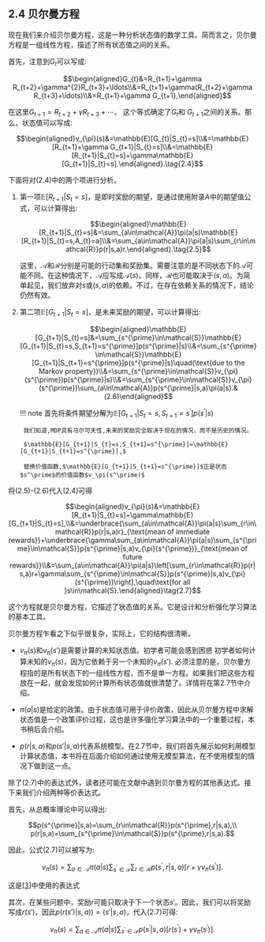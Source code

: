 ## 2.4 贝尔曼方程

现在我们来介绍贝尔曼方程，这是一种分析状态值的数学工具。简而言之，贝尔曼方程是一组线性方程，描述了所有状态值之间的关系。

首先，注意到$G_t$可以写成:

$$\begin{aligned}G_{t}&=R_{t+1}+\gamma R_{t+2}+\gamma^{2}R_{t+3}+\ldots\\&=R_{t+1}+\gamma(R_{t+2}+\gamma R_{t+3}+\ldots)\\&=R_{t+1}+\gamma G_{t+1},\end{aligned}$$

在这里$G_{t+1}=R_{t+2}+\gamma R_{t+3}+\cdots$。 这个等式确定了$G_t$和 $G_{t+1}$之间的关系。那么，状态值可以写成:

$$\begin{aligned}v_{\pi}(s)&=\mathbb{E}[G_{t}|S_{t}=s]\\&=\mathbb{E}[R_{t+1}+\gamma G_{t+1}|S_{t}=s]\\&=\mathbb{E}[R_{t+1}|S_{t}=s]+\gamma\mathbb{E}[G_{t+1}|S_{t}=s].\end{aligned}.\tag{2.4}$$

下面将对$(2.4)$中的两个项进行分析。

1. 第一项$\mathbb{E}[R_{t+1}|S_t=s]$，是即时奖励的期望，是通过使用附录$A$中的期望值公式，可以计算得出:

    $$\begin{aligned}\mathbb{E}[R_{t+1}|S_{t}=s]&=\sum_{a\in\mathcal{A}}\pi(a|s)\mathbb{E}[R_{t+1}|S_{t}=s,A_{t}=a]\\&=\sum_{a\in\mathcal{A}}\pi(a|s)\sum_{r\in\mathcal{R}}p(r|s,a)r.\end{aligned}.\tag{2.5}$$

    这里，$\mathcal{A}$和$\mathcal{R}$分别是可能的行动集和奖励集。需要注意的是不同状态下的$\mathcal{A}$可能不同。在这种情况下，$\mathcal{A}$应写成$\mathcal{A}(s)$。同样，$\mathcal{R}$也可能取决于$(s, a)$。为简单起见，我们放弃对$s$或$(s, a)$的依赖。不过，在存在依赖关系的情况下，结论仍然有效。

2. 第二项$\mathbb{E}[G_{t+1}|S_t=s]$，是未来奖励的期望，可以计算得出:

    $$\begin{aligned}\mathbb{E}[G_{t+1}|S_{t}=s]&=\sum_{s^{\prime}\in\mathcal{S}}\mathbb{E}[G_{t+1}|S_{t}=s,S_{t+1}=s^{\prime}]p(s^{\prime}|s)\\&=\sum_{s^{\prime}\in\mathcal{S}}\mathbb{E}[G_{t+1}|S_{t+1}=s^{\prime}]p(s^{\prime}|s)\quad(\text{due to the Markov property})\\&=\sum_{s^{\prime}\in\mathcal{S}}v_{\pi}(s^{\prime})p(s^{\prime}|s)\\&=\sum_{s^{\prime}\in\mathcal{S}}v_{\pi}(s^{\prime})\sum_{a\in\mathcal{A}}p(s^{\prime}|s,a)\pi(a|s).&(2.6)\end{aligned}$$

    !!! note
        首先将条件期望分解为$\mathbb{E}[G_{t+1}|S_{t}=s,S_{t+1}=s^{\prime}]p(s^{\prime}|s)$

        我们知道,MDP具有马尔可夫性,未来的奖励完全取决于现在的情况，而不是历史的情况。
        
        $\mathbb{E}[G_{t+1}|S_{t}=s,S_{t+1}=s^{\prime}]=\mathbb{E}[G_{t+1}|S_{t+1}=s^{\prime}],$
        
        替换价值函数,$\mathbb{E}[G_{t+1}|S_{t+1}=s^{\prime}]$正是状态$s^\prime$的价值函数$v_\pi(s^\prime)$
        


将(2.5)-(2.6)代入(2.4)可得

$$\begin{aligned}v_{\pi}(s)&=\mathbb{E}[R_{t+1}|S_{t}=s]+\gamma\mathbb{E}[G_{t+1}|S_{t}=s],\\&=\underbrace{\sum_{a\in\mathcal{A}}\pi(a|s)\sum_{r\in\mathcal{R}}p(r|s,a)r}_{\text{mean of immediate rewards}}+\underbrace{\gamma\sum_{a\in\mathcal{A}}\pi(a|s)\sum_{s^{\prime}\in\mathcal{S}}p(s^{\prime}|s,a)v_{\pi}(s^{\prime})}_{\text{mean of future rewards}}\\&=\sum_{a\in\mathcal{A}}\pi(a|s)\left[\sum_{r\in\mathcal{R}}p(r|s,a)r+\gamma\sum_{s^{\prime}\in\mathcal{S}}p(s^{\prime}|s,a)v_{\pi}(s^{\prime})\right],\quad\text{for all }s\in\mathcal{S}.\end{aligned}\tag{2.7}$$

这个方程就是贝尔曼方程，它描述了状态值的关系。它是设计和分析强化学习算法的基本工具。

贝尔曼方程乍看之下似乎很复杂，实际上，它的结构很清晰。

- $v_\pi(s)$和$v_\pi(s')$是需要计算的未知状态值。初学者可能会感到困惑
初学者如何计算未知的$v_\pi(s)$，因为它依赖于另一个未知的$v_\pi(s')$. 必须注意的是，贝尔曼方程指的是所有状态下的一组线性方程，而不是单一方程。如果我们把这些方程放在一起，就会发现如何计算所有状态值就很清楚了。详情将在第$2.7$节中介绍。

- $\pi(a|s)$是给定的政策。由于状态值可用于评价政策，因此从贝尔曼方程中求解状态值是一个政策评价过程，这也是许多强化学习算法中的一个重要过程，本书稍后会介绍。

- $p(r|s,a)$和$p(s'|s,a)$代表系统模型。在$2.7$节中，我们将首先展示如何利用模型计算状态值，本书将在后面介绍如何通过使用无模型算法，在不使用模型的情况下做到这一点。

除了$(2.7)$中的表达式外，读者还可能在文献中遇到贝尔曼方程的其他表达式。接下来我们介绍两种等价表达式。

首先，从总概率理论中可以得出:

$$p(s^{\prime}|s,a)=\sum_{r\in\mathcal{R}}p(s^{\prime},r|s,a),\\
p(r|s,a)=\sum_{s^{\prime}\in\mathcal{S}}p(s^{\prime},r|s,a).$$

因此，公式$(2.7)$可以被写为:

$$v_\pi(s)=\sum_{a\in\mathcal{A}}\pi(a|s)\sum_{s^{\prime}\in\mathcal{S}}\sum_{r\in\mathcal{R}}p(s^{\prime},r|s,a)\left[r+\gamma v_\pi(s^{\prime})\right].$$

这是[[3](http://incompleteideas.net/book/the-book-2nd.html)]中使用的表达式

其次，在某些问题中，奖励$r$可能只取决于下一个状态$s'$。因此，我们可以将奖励写成$r(s')$，因此$p(r(s')|s, a))=(s'|s, a)$，代入$(2.7)$可得:

$$v_{\pi}(s)=\sum_{a\in\mathcal{A}}\pi(a|s)\sum_{s^{\prime}\in\mathcal{S}}p(s^{\prime}|s,a)\left[r(s^{\prime})+\gamma v_{\pi}(s^{\prime})\right].$$